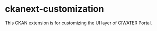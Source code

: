 ckanext-customization
=====================

This CKAN extension is for customizing the UI layer of CIWATER Portal.
